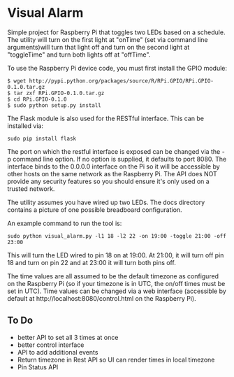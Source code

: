 # Visual Alarm
Simple project for Raspberry Pi that toggles two LEDs based on a schedule. The utility will turn on the first light at "onTime" (set via command line arguments)will turn that light off and turn on the second light at "toggleTime" and turn both lights off at "offTime".


To use the Raspberry Pi device code, you must first install the GPIO module:
```
$ wget http://pypi.python.org/packages/source/R/RPi.GPIO/RPi.GPIO-0.1.0.tar.gz
$ tar zxf RPi.GPIO-0.1.0.tar.gz
$ cd RPi.GPIO-0.1.0
$ sudo python setup.py install
```

The Flask module is also used for the RESTful interface. This can be installed via:
```
sudo pip install flask
```
The port on which the restful interface is exposed can be changed via the -p command line option. If no option is supplied, it defaults to port 8080. The interface binds to the 0.0.0.0 interface on the Pi so it will be accessible by other hosts on the same network as the Raspberry Pi. The API does NOT provide any security features so you should ensure it's only used on a trusted network.


The utility assumes you have wired up two LEDs. The docs directory contains a picture of one possible breadboard configuration.


An example command to run the tool is:
```
sudo python visual_alarm.py -l1 18 -l2 22 -on 19:00 -toggle 21:00 -off 23:00
```
This will turn the LED wired to pin 18 on at 19:00. At 21:00, it will turn off pin 18 and turn on pin 22 and at 23:00 it will turn both pins off.

The time values are all assumed to be the default timezone as configured on the Raspberry Pi (so if your timezone is in UTC, the on/off times must be set in UTC). Time values can be changed via a web interface (accessible by default at http://localhost:8080/control.html on the Raspberry Pi).

## To Do
* better API to set all 3 times at once
* better control interface
* API to add additional events
* Return timezone in Rest API so UI can render times in local timezone
* Pin Status API 

